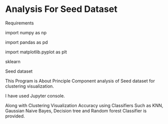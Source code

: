 # Analysis For Seed Dataset
Requirements

import numpy as np

import pandas as pd

import matplotlib.pyplot as plt

sklearn

Seed dataset

This Program is About Principle Component analysis of Seed dataset for clustering visualization.

I have used Jupyter console.

Along with Clustering Visualization Accuracy using Classifiers Such as KNN, Gaussian Naive Bayes, Decision tree and Random forest Classifier is provided.
